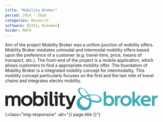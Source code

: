 ```yaml
---
title: "Mobility Broker"
period: 2014 - 2016
categories: Research
software: [IXSI, Bikeman]
holder: RWTH
---
```


Aim of the project Mobility Broker was a unifom junction of mobility offers.
Mobility Broker mediates unimodal and intermodal mobility offers based upon the preference of a customer (e.g. travel-time, price, means of transport, etc.).
The front-end of the project is a mobile application, which allows customers to find a appropriate mobility offer.
The foundation of Mobility Broker is a integrated mobility concept for intermodality. 
This mobility concept particularly focuses on the first and the last mile of travel chains and integrates electro mobility.

![{{ page.title }}](../assets/images/mobro.svg){:class="img-responsive" :alt="{{ page.title }}"}
